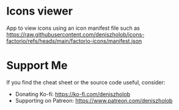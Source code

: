 # Icons viewer
App to view icons using an icon manifest file such as 
https://raw.githubusercontent.com/deniszholob/icons-factorio/refs/heads/main/factorio-icons/manifest.json

# Support Me

If you find the cheat sheet or the source code useful, consider:

- Donating Ko-fi: https://ko-fi.com/deniszholob
- Supporting on Patreon: https://www.patreon.com/deniszholob
